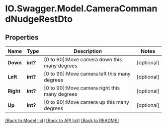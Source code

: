 # IO.Swagger.Model.CameraCommandNudgeRestDto
## Properties

Name | Type | Description | Notes
------------ | ------------- | ------------- | -------------
**Down** | **int?** | [0 to 90]:Move camera down this many degrees | [optional] 
**Left** | **int?** | [0 to 90]:Move camera left this many degrees | [optional] 
**Right** | **int?** | [0 to 90]:Move camera right this many degrees | [optional] 
**Up** | **int?** | [0 to 90]:Move camera up this many degrees | [optional] 

[[Back to Model list]](../README.md#documentation-for-models) [[Back to API list]](../README.md#documentation-for-api-endpoints) [[Back to README]](../README.md)

